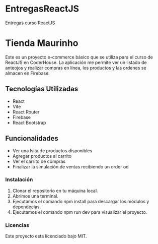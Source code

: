 # EntregasReactJS
Entregas curso ReactJS

# Tienda Maurinho
Este es un proyecto e-commerce básico que se utiliza para el curso de ReactJS en CoderHouse. La aplicación me permite ver un listado de anteojos y realizar compras en línea, los productos y las ordenes se almacen en Firebase.

## Tecnologías Utilizadas
- React
- Vite
- React Router
- Firebase
- React Bootstrap

## Funcionalidades
- Ver una lsita de productos disponibles
- Agregar productos al carrito
- Ver el carrito de compras
- Finalizar la simulación de ventas recibiendo un order od

### Instalación
1. Clonar el repositorio en tu máquina local.
2. Abrimos una terminal.
3. Ejecutamos el comando npm install para descargar los módulos y dependecias.
4. Ejecutamos el comando npm run dev para visualizar el proyecto.

### Licencias
Este proyecto esta licenciado bajo MIT.
